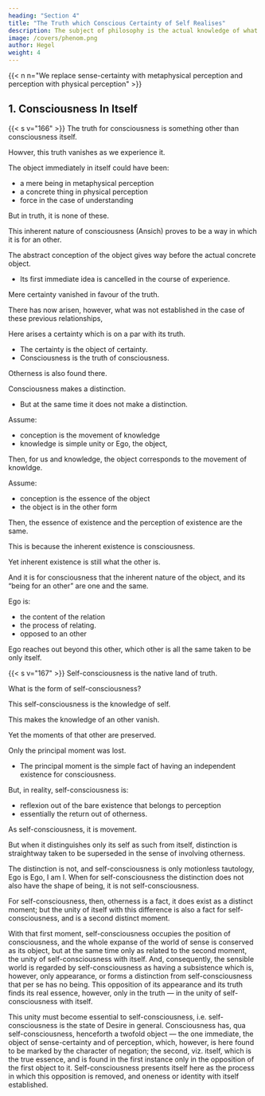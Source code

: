 ```yaml
---
heading: "Section 4"
title: "The Truth which Conscious Certainty of Self Realises"
description: The subject of philosophy is the actual knowledge of what truly is.
image: /covers/phenom.png
author: Hegel
weight: 4
---
```


{{< n n="We replace sense-certainty with metaphysical perception and perception with physical perception" >}}

<!-- IN the kinds of certainty hitherto considered, -->

## 1. Consciousness In Itself

{{< s v="166" >}} The truth for consciousness is something other than consciousness itself. 

<!-- The conception, however, of  -->

Howver, this truth vanishes as we experience it. 

<!-- sense-certainty, -->
The object immediately in itself could have been:
- a mere being in metaphysical perception 
- a concrete thing in physical perception
- force in the case of understanding

But in truth, it is none of these. 

 <!-- turns out ,  not to be this really.  -->

This inherent nature of consciousness  (Ansich) proves to be a way in which it is for an other.

The abstract conception of the object gives way before the actual concrete object.
- Its first immediate idea is cancelled in the course of experience. 

Mere certainty vanished in favour of the truth. 

There has now arisen, however, what was not established in the case of these previous relationships, 

Here arises a certainty which is on a par with its truth.
- The certainty is the object of certainty. 
- Consciousness is the truth of consciousness.

 <!-- to itself its own object, and  -->

Otherness is also found there.

Consciousness makes a distinction.
- But at the same time it does not make a distinction.

 <!-- what is distinguished is of such a kind that consciousness, at the same time, holds there is no distinction made.  -->

Assume:
- conception is the movement of knowledge
- knowledge is simple unity or Ego, the object, 

Then, for us and knowledge, the object corresponds to the movement of knowldge.

 <!-- conception  -->

<!-- not only for us [tracing the process], but likewise for knowledge itself,  -->

<!-- or, if we put it  and -->

Assume:
- conception is the essence of the object
- the object is in the other form

Then, the essence of existence and the perception of existence are the same.  
<!--  to what the object is qua object or for an other, it is clear that 

being “in-itself” and being “for an other” are here the same. --> 

This is because the inherent existence is consciousness.

Yet inherent existence is still what the other is.

 <!-- just as much that for which an other (viz. what is “in-itself”) is.  -->

And it is for consciousness that the inherent nature of the object, and its “being for an other” are one and the same. 

Ego is:
- the content of the relation
- the process of relating.
- opposed to an other

Ego reaches out beyond this other, which other is all the same taken to be only itself.


{{< s v="167" >}} Self-consciousness is the native land of truth.

 <!-- into that kingdom where it is at home. We have to see how the  -->

What is the form of self-consciousness?

 <!-- in the first instance appears.  -->

This self-consciousness is the knowledge of self.

This makes the knowledge of an other vanish. 

Yet the moments of that other are preserved.

 <!-- and the loss consists in this, that those moments are here present as they are implicitly, as they are in themselves.  -->

<!-- The being which “meaning” dealt with, particularity and the universality of perception opposed to it, as also the empty, inner region of understanding – these are no longer present as substantial elements (Wesen), but as moments of self-consciousness, i.e. as abstractions or differences, which are, at the same time, of no account for consciousness itself, or are not differences at all, and are purely vanishing entities (Wesen). -->


Only the principal moment was lost. 
- The principal moment is the simple fact of having an independent existence for consciousness. 

But, in reality, self-consciousness is:
- reflexion out of the bare existence that belongs to perception
- essentially the return out of otherness. 

<!-- the world of sense and -->

As self-consciousness, it is movement.

But when it distinguishes only its self as such from itself, distinction is straightway taken to be superseded in the sense of involving otherness. 

The distinction is not, and self-consciousness is only motionless tautology, Ego is Ego, I am I. When for self-consciousness the distinction does not also have the shape of being, it is not self-consciousness.

For self-consciousness, then, otherness is a fact, it does exist as a distinct moment; but the unity of itself with this difference is also a fact for self-consciousness, and is a second distinct moment. 

With that first moment, self-consciousness occupies the position of consciousness, and the whole expanse of the world of sense is conserved as its object, but at the same time only as related to the second moment, the unity of self-consciousness with itself. And, consequently, the sensible world is regarded by self-consciousness as having a subsistence which is, however, only appearance, or forms a distinction from self-consciousness that per se has no being. This opposition of its appearance and its truth finds its real essence, however, only in the truth — in the unity of self-consciousness with itself. 

This unity must become essential to self-consciousness, i.e. self-consciousness is the state of Desire in general. Consciousness has, qua self-consciousness, henceforth a twofold object — the one immediate, the object of sense-certainty and of perception, which, however, is here found to be marked by the character of negation; the second, viz. itself, which is the true essence, and is found in the first instance only in the opposition of the first object to it. Self-consciousness presents itself here as the process in which this opposition is removed, and oneness or identity with itself established.


